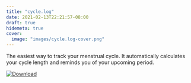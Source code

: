 ```yaml
---
title: "cycle.log"
date: 2021-02-13T22:21:57-08:00
draft: true
hidemeta: true
cover:
  image: "images/cycle.log-cover.png"
---
```


The easiest way to track your menstrual cycle. It automatically calculates your cycle length and reminds you of your upcoming period.

[![Download](/images/appstore.svg)](https://apps.apple.com/us/app/cycle-log/id1141567309)